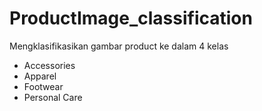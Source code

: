 # ProductImage_classification

Mengklasifikasikan gambar product ke dalam 4 kelas
* Accessories
* Apparel
* Footwear
* Personal Care
